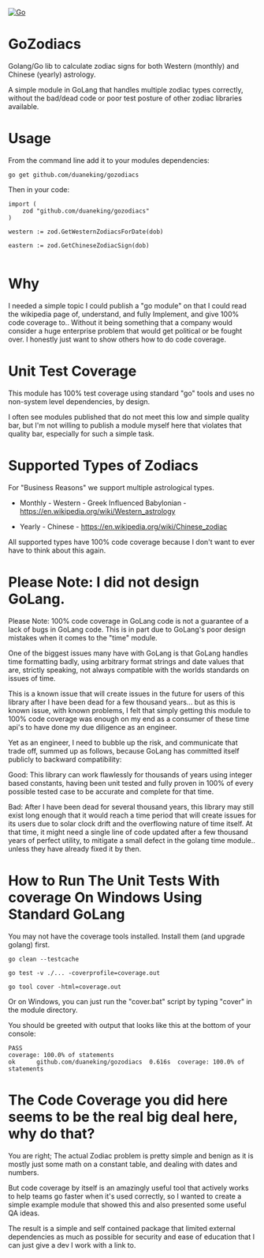 [![Go](https://github.com/duaneking/gozodiacs/actions/workflows/go.yml/badge.svg)](https://github.com/duaneking/gozodiacs/actions/workflows/go.yml)

# GoZodiacs

Golang/Go lib to calculate zodiac signs for both Western (monthly) and Chinese (yearly) astrology.

A simple module in GoLang that handles multiple zodiac types correctly, without the bad/dead code or poor test posture of other zodiac libraries available.

# Usage

From the command line add it to your modules dependencies:

```go get github.com/duaneking/gozodiacs```

Then in your code:

```
import (
	zod "github.com/duaneking/gozodiacs"
)

western := zod.GetWesternZodiacsForDate(dob)

eastern := zod.GetChineseZodiacSign(dob)
  
```

# Why
I needed a simple topic I could publish a "go module" on that I could read the wikipedia page of, understand, and fully Implement, and give 100% code coverage to.. Without it being something that a company would consider a huge enterprise problem that would get political or be fought over. I honestly just want to show others how to do code coverage.

# Unit Test Coverage
This module has 100% test coverage using standard "go" tools and uses no non-system level dependencies, by design.

I often see modules published that do not meet this low and simple quality bar, but I'm not willing to publish a module myself here that violates that quality bar, especially for such a simple task.

# Supported Types of Zodiacs
For "Business Reasons" we support multiple astrological types.
- Monthly - Western - Greek Influenced Babylonian - https://en.wikipedia.org/wiki/Western_astrology

- Yearly - Chinese - https://en.wikipedia.org/wiki/Chinese_zodiac

All supported types have 100% code coverage because I don't want to ever have to think about this again.

# Please Note: I did not design GoLang.

Please Note: 100% code coverage in GoLang code is not a guarantee of a lack of bugs in GoLang code. This is in part due to GoLang's poor design mistakes when it comes to the "time" module.

One of the biggest issues many have with GoLang is that GoLang handles time formatting badly, using arbitrary format strings and date values that are, strictly speaking, not always compatible with the worlds standards on issues of time.

This is a known issue that will create issues in the future for users of this library after I have been dead for a few thousand years... but as this is known issue, with known problems, I felt that simply getting this module to 100% code coverage was enough on my end as a consumer of these time api's to have done my due diligence as an engineer.

Yet as an engineer, I need to bubble up the risk, and communicate that trade off, summed up as follows, because GoLang has committed itself publicly to backward compatibility:

Good: This library can work flawlessly for thousands of years using integer based constants, having been unit tested and fully proven in 100% of every possible tested case to be accurate and complete for that time.

Bad: After I have been dead for several thousand years, this library may still exist long enough that it would reach a time period that will create issues for its users due to solar clock drift and the overflowing nature of time itself. At that time, it might need a single line of code updated after a few thousand years of perfect utility, to mitigate a small defect in the golang time module.. unless they have already fixed it by then.

# How to Run The Unit Tests With coverage On Windows Using Standard GoLang

You may not have the coverage tools installed.  Install them (and upgrade golang) first.

```
go clean --testcache

go test -v ./... -coverprofile=coverage.out

go tool cover -html=coverage.out
```

Or on Windows, you can just run the "cover.bat" script by typing "cover" in the module directory.

You should be greeted with output that looks like this at the bottom of your console:

```
PASS
coverage: 100.0% of statements
ok      github.com/duaneking/gozodiacs  0.616s  coverage: 100.0% of statements
```

# The Code Coverage you did here seems to be the real big deal here, why do that?
You are right; The actual Zodiac problem is pretty simple and benign as it is mostly just some math on a constant table, and dealing with dates and numbers.

But code coverage by itself is an amazingly useful tool that actively works to help teams go faster when it's used correctly, so I wanted to create a simple example module that showed this and also presented some useful QA ideas.

The result is a simple and self contained package that limited external dependencies as much as possible for security and ease of education that I can just give a dev I work with a link to.
